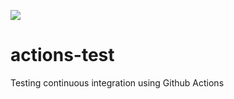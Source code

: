 ![](https://github.com/clauskovacs/actions-test/workflows/Project%20Tests/badge.svg)

# actions-test

Testing continuous integration using Github Actions

